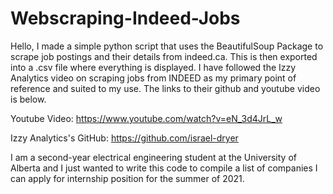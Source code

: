 # Webscraping-Indeed-Jobs
Hello, I made a simple python script that uses the BeautifulSoup Package to scrape job postings and their details from indeed.ca. This is then exported into a .csv file where everything is displayed. I have followed the Izzy Analytics video on scraping jobs from INDEED as my primary point of reference and suited to my use. The links to their github and youtube video is below. 

Youtube Video: https://www.youtube.com/watch?v=eN_3d4JrL_w

Izzy Analytics's GitHub: https://github.com/israel-dryer

I am a second-year electrical engineering student at the University of Alberta and I just wanted to write this code to compile a list of companies I can apply for internship position for the summer of 2021.
